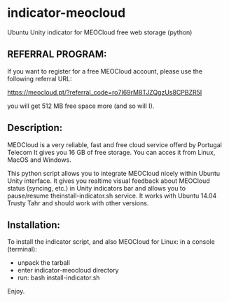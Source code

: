 indicator-meocloud
==================

Ubuntu Unity indicator for MEOCloud free web storage (python)

REFERRAL PROGRAM:
-----------------
If you want to register for a free MEOCloud account, please use the following referral URL:

https://meocloud.pt/?referral_code=ro7I69rM8TJZQgzUs8CPBZR5I

you will get 512 MB free space more (and so will I).


Description:
------------
MEOCloud is a very reliable, fast and free cloud service offerd by Portugal Telecom
It gives you 16 GB of free storage.
You can acces it from Linux, MacOS and Windows.

This python script allows you to integrate MEOCloud nicely within Ubuntu Unity interface.
It gives you realtime visual feedback about MEOCloud status (syncing, etc.) in Unity indicators bar
and allows you to pause/resume theinstall-indicator.sh service.
It works with Ubuntu 14.04 Trusty Tahr and should work with other versions.


Installation:
-------------
To install the indicator script, and also MEOCloud for Linux:
in a console (terminal):
- unpack the tarball
- enter indicator-meocloud directory
- run:
bash install-indicator.sh

Enjoy.

